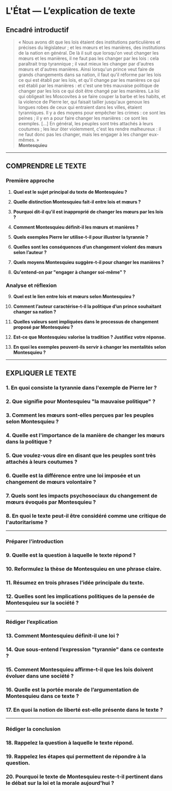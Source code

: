 # L'État — L’explication de texte

## Encadré introductif
> « Nous avons dit que les lois étaient des institutions particulières et précises du législateur ; et les mœurs et les manières, des institutions de la nation en général. De là il suit que lorsqu'on veut changer les mœurs et les manières, il ne faut pas les changer par les lois : cela paraîtrait trop tyrannique ; il vaut mieux les changer par d'autres mœurs et d'autres manières. Ainsi lorsqu'un prince veut faire de grands changements dans sa nation, il faut qu'il réforme par les lois ce qui est établi par les lois, et qu'il change par les manières ce qui est établi par les manières : et c'est une très mauvaise politique de changer par les lois ce qui doit être changé par les manières. La loi qui obligeait les Moscovites à se faire couper la barbe et les habits, et la violence de Pierre Ier, qui faisait tailler jusqu'aux genoux les longues robes de ceux qui entraient dans les villes, étaient tyranniques. Il y a des moyens pour empêcher les crimes : ce sont les peines ; il y en a pour faire changer les manières : ce sont les exemples. […] En général, les peuples sont très attachés à leurs coutumes ; les leur ôter violemment, c'est les rendre malheureux : il ne faut donc pas les changer, mais les engager à les changer eux-mêmes. »  
> **Montesquieu**

---

## COMPRENDRE LE TEXTE

### Première approche

1. **Quel est le sujet principal du texte de Montesquieu ?**

2. **Quelle distinction Montesquieu fait-il entre lois et mœurs ?**

3. **Pourquoi dit-il qu'il est inapproprié de changer les mœurs par les lois ?**

4. **Comment Montesquieu définit-il les mœurs et manières ?**

5. **Quels exemples Pierre Ier utilise-t-il pour illustrer la tyrannie ?**

6. **Quelles sont les conséquences d’un changement violent des mœurs selon l’auteur ?**

7. **Quels moyens Montesquieu suggère-t-il pour changer les manières ?**

8. **Qu'entend-on par "engager à changer soi-même" ?**

### Analyse et réflexion

9. **Quel est le lien entre lois et mœurs selon Montesquieu ?**

10. **Comment l’auteur caractérise-t-il la politique d’un prince souhaitant changer sa nation ?**

11. **Quelles valeurs sont impliquées dans le processus de changement proposé par Montesquieu ?**

12. **Est-ce que Montesquieu valorise la tradition ? Justifiez votre réponse.**

13. **En quoi les exemples peuvent-ils servir à changer les mentalités selon Montesquieu ?**

---

## EXPLIQUER LE TEXTE

### 1. En quoi consiste la tyrannie dans l'exemple de Pierre Ier ?

### 2. Que signifie pour Montesquieu "la mauvaise politique" ?

### 3. Comment les mœurs sont-elles perçues par les peuples selon Montesquieu ?

### 4. Quelle est l'importance de la manière de changer les mœurs dans la politique ?

### 5. Que voulez-vous dire en disant que les peuples sont très attachés à leurs coutumes ?

### 6. Quelle est la différence entre une loi imposée et un changement de mœurs volontaire ?

### 7. Quels sont les impacts psychosociaux du changement de mœurs évoqués par Montesquieu ?

### 8. En quoi le texte peut-il être considéré comme une critique de l'autoritarisme ?

---

### Préparer l’introduction

### 9. Quelle est la question à laquelle le texte répond ?

### 10. Reformulez la thèse de Montesquieu en une phrase claire.

### 11. Résumez en trois phrases l’idée principale du texte.

### 12. Quelles sont les implications politiques de la pensée de Montesquieu sur la société ?

---

### Rédiger l’explication

### 13. Comment Montesquieu définit-il une loi ?

### 14. Que sous-entend l’expression "tyrannie" dans ce contexte ?

### 15. Comment Montesquieu affirme-t-il que les lois doivent évoluer dans une société ?

### 16. Quelle est la portée morale de l’argumentation de Montesquieu dans ce texte ?

### 17. En quoi la notion de liberté est-elle présente dans le texte ?

---

### Rédiger la conclusion

### 18. Rappelez la question à laquelle le texte répond.

### 19. Rappelez les étapes qui permettent de répondre à la question.

### 20. Pourquoi le texte de Montesquieu reste-t-il pertinent dans le débat sur la loi et la morale aujourd'hui ?